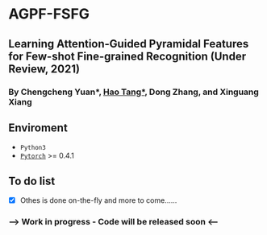 # AGPF-FSFG

## Learning Attention-Guided Pyramidal Features for Few-shot Fine-grained Recognition (Under Review, 2021)
### By Chengcheng Yuan*, [Hao Tang*](https://cser-tang-hao.github.io/), Dong Zhang, and Xinguang Xiang
## Enviroment
 - `Python3`
 - [`Pytorch`](http://pytorch.org/) >= 0.4.1 


## To do list
- [x] Othes is done on-the-fly and more to come......


### --> Work in progress - Code will be released soon <--
